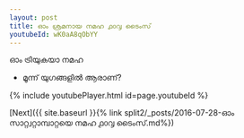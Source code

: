 ```yaml
---
layout: post
title: ഓം ശ്രമനായ നമഹ ൧൦൮ ടൈംസ്
youtubeId: wK0aA8qObYY
---
```

 
 
 ഓം ട്രിയുകയാ നമഹ 
 
 -  മൂന്ന് യുഗങ്ങളിൽ ആരാണ്? 
 
  
 
  
 
 
 
 
 
 


{% include youtubePlayer.html id=page.youtubeId %}
 
[Next]({{ site.baseurl }}{% link  split2/_posts/2016-07-28-ഓം സാറ്റ്വറ്റാമ്പാറ്റയെ നമഹ ൧൦൮ ടൈംസ്.md%})
 
